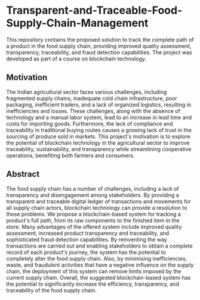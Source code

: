 # Transparent-and-Traceable-Food-Supply-Chain-Management
This repository contains the proposed solution to track the complete path of a product in the food supply chain, providing improved quality assessment, transparency, traceability, and fraud detection capabilities. The project was developed as part of a course on blockchain technology.


## Motivation
The Indian agricultural sector faces various challenges, including fragmented supply chains, inadequate cold chain infrastructure, poor packaging, inefficient traders, and a lack of organized logistics, resulting in inefficiencies and losses. These challenges, along with the absence of technology and a manual labor system, lead to an increase in lead time and costs for importing goods. Furthermore, the lack of compliance and traceability in traditional buying routes causes a growing lack of trust in the sourcing of produce sold in markets. This project's motivation is to explore the potential of blockchain technology in the agricultural sector to improve traceability, sustainability, and transparency while streamlining cooperative operations, benefiting both farmers and consumers.


## Abstract
The food supply chain has a number of challenges, including a lack of transparency and disengagement among stakeholders. By providing a transparent and traceable digital ledger of transactions and movements for all supply chain actors, blockchain technology can provide a resolution to these problems. We propose a blockchain-based system for tracking a product's full path, from its raw components to the finished item in the store. Many advantages of the offered system include improved
quality assessment, increased product transparency and traceability, and sophisticated fraud detection capabilities. By reinventing the way transactions are carried out and enabling stakeholders to obtain a complete record of each product's journey, the system has the potential to completely alter the food supply chain. Also, by minimising inefficiencies, waste, and fraudulent activities that have a negative influence on the supply chain, the deployment of this system can remove limits imposed by the current supply chain. Overall, the suggested blockchain-based system has the potential to significantly increase the efficiency, transparency, and traceability of the food supply chain.
